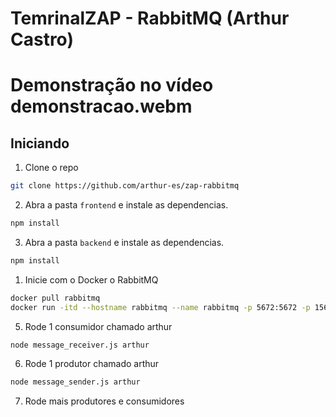 # TemrinalZAP - RabbitMQ (Arthur Castro)

# Demonstração no vídeo demonstracao.webm

## Iniciando

1. Clone o repo

```sh
git clone https://github.com/arthur-es/zap-rabbitmq
```

2. Abra a pasta `frontend` e instale as dependencias.

```sh
npm install
```

3. Abra a pasta `backend` e instale as dependencias.

```sh
npm install
```

1. Inicie com o Docker o RabbitMQ

```sh
docker pull rabbitmq
docker run -itd --hostname rabbitmq --name rabbitmq -p 5672:5672 -p 15672:15672 rabbitmq:3.12.2-management
```

5. Rode 1 consumidor chamado arthur

```sh
node message_receiver.js arthur
```

6. Rode 1 produtor chamado arthur

```sh
node message_sender.js arthur
```

7. Rode mais produtores e consumidores
